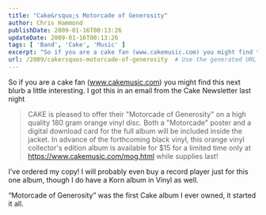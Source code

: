 ```yaml
---
title: "Cake&rsquo;s Motorcade of Generosity"
author: Chris Hammond
publishDate: 2009-01-16T00:13:26
updateDate: 2009-01-16T00:13:26
tags: [ 'Band', 'Cake', 'Music' ]
excerpt: "So if you are a cake fan (www.cakemusic.com) you might find this next blurb a little interesting. I got this in an email from the Cake Newsletter last night     CAKE is pleased to offer their &quot;Motorcade of Generosity&quot; on a high quality 180 gram orange vinyl disc. Both a &quot;Motorcade&quot; poster and a digital download card for the full album will be included inside the jacket. In advance of the forthcoming black vinyl, this orange vinyl collector's edition album is available for $15 for a limited time only at https://www.cakemusic.com/mog.html while supplies last!    I’ve ordered my copy! I will probably even buy a record player just for this one album, though I do have a Korn album in Vinyl as well.  “Motorcade of Generosity” was the first Cake album I ever owned, it started it all."
url: /2009/cakersquos-motorcade-of-generosity  # Use the generated URL with year
---
```

<p>So if you are a cake fan (<a href="https://www.cakemusic.com">www.cakemusic.com</a>) you might find this next blurb a little interesting. I got this in an email from the Cake Newsletter last night</p>  <blockquote>   <p>CAKE is pleased to offer their &quot;Motorcade of Generosity&quot; on a high quality 180 gram orange vinyl disc. Both a &quot;Motorcade&quot; poster and a digital download card for the full album will be included inside the jacket. In advance of the forthcoming black vinyl, this orange vinyl collector's edition album is available for $15 for a limited time only at <a href="https://www.cakemusic.com/mog.html">https://www.cakemusic.com/mog.html</a> while supplies last! </p> </blockquote>  <p>I’ve ordered my copy! I will probably even buy a record player just for this one album, though I do have a Korn album in Vinyl as well.</p>  <p>“Motorcade of Generosity” was the first Cake album I ever owned, it started it all.</p>
